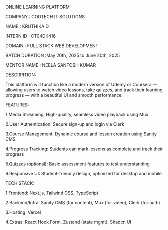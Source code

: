 ONLINE LEARNING PLATFORM 

COMPANY : CODTECH IT SOLUTIONS

NAME : KRUTHIKA D

INTERN ID : CT04DK416

DOMAIN : FULL STACK WEB DEVELOPMENT

BATCH DURATION :May 20th, 2025 to June 20th, 2025

MENTOR NAME : NEELA SANTOSH KUMAR

DESCRPITION:

This platform will function like a modern version of Udemy or Coursera — allowing users to watch video lessons, take quizzes, and track their learning progress — with a beautiful UI and smooth performance.

FEATURES:

1.Media Streaming: High-quality, seamless video playback using Mux

2.User Authentication: Secure sign-up and login via Clerk

3.Course Management: Dynamic course and lesson creation using Sanity CMS

4.Progress Tracking: Students can mark lessons as complete and track their progress

5.Quizzes (optional): Basic assessment features to test understanding

6.Responsive UI: Student-friendly design, optimized for desktop and mobile

TECH STACK:

1.Frontend: Next.js, Tailwind CSS, TypeScript

2.Backend/Infra: Sanity CMS (for content), Mux (for video), Clerk (for auth)

3.Hosting: Vercel

4.Extras: React Hook Form, Zustand (state mgmt), Shadcn UI

